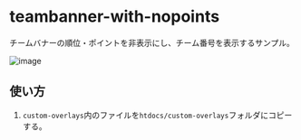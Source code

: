 # teambanner-with-nopoints

チームバナーの順位・ポイントを非表示にし、チーム番号を表示するサンプル。

![image](https://github.com/user-attachments/assets/350e7d9d-bdb1-424d-99c0-6c4f1620dad1)

## 使い方

1. `custom-overlays`内のファイルを`htdocs/custom-overlays`フォルダにコピーする。
